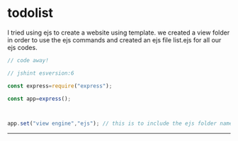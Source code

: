 # todolist

I tried using ejs to create a website using template.
we created a view folder in order to use the ejs commands and created an ejs file list.ejs for all our ejs codes.


```javascript
// code away!

// jshint esversion:6

const express=require("express");

const app=express();



app.set("view engine","ejs"); // this is to include the ejs folder named view and use the ejs file. 
```

---
